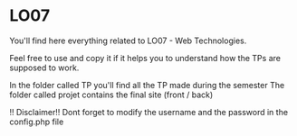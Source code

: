 # LO07

You'll find here everything related to LO07 - Web Technologies.

Feel free to use and copy it if it helps you to understand how the TPs are supposed to work.

In the folder called TP you'll find all the TP made during the semester
The folder called projet contains the final site (front / back) 

!! Disclaimer!! Dont forget to modify the username and the password in the config.php file
